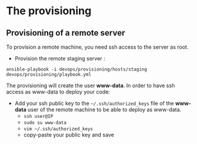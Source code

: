 # The provisioning

## Provisioning of a remote server

To provision a remote machine, you need ssh access to the server as root.

- Provision the remote staging server :
```
ansible-playbook -i devops/provisioning/hosts/staging devops/provisioning/playbook.yml
```

The provisioning will create the user **www-data**. In order to have ssh access as www-data to deploy your code:

- Add your ssh public key to the `~/.ssh/authorized_keys` file of the **www-data** user of the remote machine to be able to deploy as www-data.
  - `ssh user@IP`
  - `sudo su www-data`
  - `vim ~/.ssh/authorized_keys`
  - copy-paste your public key and save
